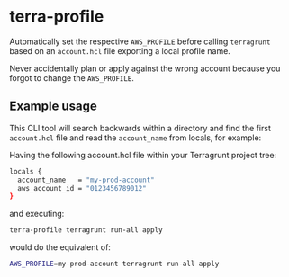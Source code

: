 # terra-profile

Automatically set the respective `AWS_PROFILE` before calling `terragrunt` based on an `account.hcl` file
exporting a local profile name.

Never accidentally plan or apply against the wrong account because you forgot to change the `AWS_PROFILE`.

## Example usage

This CLI tool will search backwards within a directory and find the first `account.hcl` file and read the `account_name`
from locals, for example:

Having the following account.hcl file within your Terragrunt project tree:

```bash
locals {
  account_name   = "my-prod-account"
  aws_account_id = "0123456789012"
}
```

and executing:

```bash
terra-profile terragrunt run-all apply
```

would do the equivalent of:

```bash
AWS_PROFILE=my-prod-account terragrunt run-all apply
```
